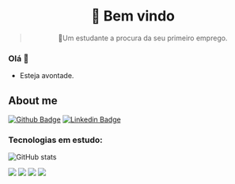 <h1 align="center">
   👀 Bem vindo
</h1><blockquote><p align="center">🚀Um estudante a procura da seu primeiro emprego.</p></blockquote>



### Olá 👋
- Esteja avontade.

## About me

[![Github Badge](https://img.shields.io/badge/-Github-000?style=flat-square&logo=Github&logoColor=white&link=https://github.com/Withene)](https://github.com/Withene) [![Linkedin Badge](https://img.shields.io/badge/-LinkedIn-blue?style=flat-square&logo=Linkedin&logoColor=white&link=https://www.linkedin.com/in/withene-costa/)]( https://www.linkedin.com/in/withene-costa/)

 <h3>Tecnologias em estudo:</h3>
 



![GitHub stats](https://github-readme-stats.vercel.app/api?username=Withene&show_icons=true) 

<img src="https://img.shields.io/badge/JavaScript-323330?style=for-the-badge&logo=javascript&logoColor=F7DF1E"/> <img src="https://img.shields.io/badge/Node.js-43853D?style=for-the-badge&logo=node.js&logoColor=white"/> <img src="https://img.shields.io/badge/TypeScript-007ACC?style=for-the-badge&logo=typescript&logoColor=white"/> <img src="https://img.shields.io/badge/React-20232A?style=for-the-badge&logo=react&logoColor=f8f8f8"/>





